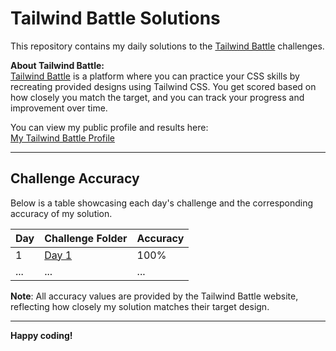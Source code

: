 # Tailwind Battle Solutions

This repository contains my daily solutions to the [Tailwind Battle](https://www.tailwindbattle.com/) challenges.

**About Tailwind Battle:**  
[Tailwind Battle](https://www.tailwindbattle.com/) is a platform where you can practice your CSS skills by recreating provided designs using Tailwind CSS. You get scored based on how closely you match the target, and you can track your progress and improvement over time.

You can view my public profile and results here:  
[My Tailwind Battle Profile](https://www.tailwindbattle.com/player/8d702ac9-7e3b-48dc-8607-42081a120e51)

---

## Challenge Accuracy

Below is a table showcasing each day's challenge and the corresponding accuracy of my solution.

| Day | Challenge Folder | Accuracy |
| --- | ---------------- | -------- |
| 1   | [Day 1](./01-04-2024/index.html) | 100% |
| ... | ...              | ...      |

**Note**: All accuracy values are provided by the Tailwind Battle website, reflecting how closely my solution matches their target design.

---

**Happy coding!**
